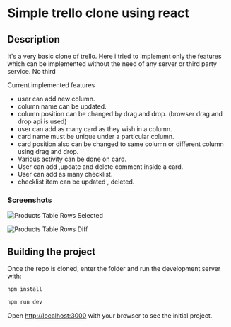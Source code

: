 # Simple trello clone using react

## Description

It's a very basic clone of trello. Here i tried to implement only the features which can be implemented without the need of any server or third party service. No third 

Current implemented features 


- user can add new column.
- column name can be updated.
- column position can be changed by drag and drop. (browser drag and drop api is used)
- user can add as many card as they wish in a column.
- card name must be unique under a particular column.
- card position also can be changed to same column or different column using drag and drop.
- Various activity can be done on card.
- User can add ,update and delete comment inside a card.
- User can add as many checklist.
- checklist item can be updated , deleted.



### Screenshots



![Products Table Rows Selected](public/images/products-table-rows-selected.png)



![Products Table Rows Diff](public/images/products-table-rows-diff.png)



## Building the project



Once the repo is cloned, enter the folder and run the development server with:

```bash
npm install

npm run dev

```

Open [http://localhost:3000](http://localhost:3000) with your browser to see the initial project.


